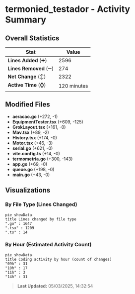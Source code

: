 # termonied_testador - Activity Summary 

## Overall Statistics

| Stat                   | Value                                                             |
| ---------------------- | ----------------------------------------------------------------- |
| **Lines Added** (➕)   | 2596                                          |
| **Lines Removed** (➖) | 274                                        |
| **Net Change** (↕)    | 2322                |
| **Active Time** (⌚)   | 120 minutes |


## Modified Files
- **aeracao.go** (+272, -1)
- **EquipmentTester.tsx** (+609, -125)
- **GrokLayout.tsx** (+161, -0)
- **Mav.tsx** (+89, -2)
- **History.tsx** (+174, -0)
- **Motor.tsx** (+46, -3)
- **serial.go** (+621, -0)
- **vite.config.ts** (+14, -0)
- **termometria.go** (+300, -143)
- **app.go** (+69, -0)
- **queue.go** (+198, -0)
- **main.go** (+43, -0)

## Visualizations

### By File Type (Lines Changed)

```mermaid
pie showData
title Lines changed by file type
".go" : 1647
".tsx" : 1209
".ts" : 14
```

### By Hour (Estimated Activity Count)

```mermaid
pie showData
title Coding activity by hour (count of changes)
"09h" : 31
"10h" : 17
"11h" : 3
"14h" : 31
```


> **Last Updated:** 05/03/2025, 14:32:54